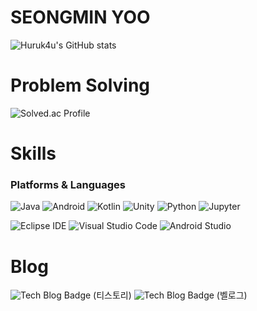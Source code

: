# SEONGMIN YOO
![Huruk4u's GitHub stats](https://github-readme-stats.vercel.app/api?username=Huruk4u&show_icons=true&theme=dark)

# Problem Solving
![Solved.ac Profile](http://mazassumnida.wtf/api/v2/generate_badge?boj=sungmin915)


# Skills
### Platforms & Languages
![Java](https://img.shields.io/badge/Java-007396.svg?&style=for-the-badge&logo=Java&logoColor=white)
![Android](https://img.shields.io/badge/Android-34A853.svg?&style=for-the-badge&logo=Android&logoColor=white)
![Kotlin](https://img.shields.io/badge/Kotlin-7F52FF.svg?&style=for-the-badge&logo=Kotlin&logoColor=white)
![Unity](https://img.shields.io/badge/Unity-000000.svg?&style=for-the-badge&logo=Kotlin&logoColor=white)
![Python](https://img.shields.io/badge/Python-3776AB.svg?&style=for-the-badge&logo=Python&logoColor=white)
![Jupyter](https://img.shields.io/badge/Jupyter-F37626.svg?&style=for-the-badge&logo=Jupyter&logoColor=white)

![Eclipse IDE](https://img.shields.io/badge/Eclipse%20IDE-2C2255.svg?&style=for-the-badge&logo=Eclipse%20IDE&logoColor=white)
![Visual Studio Code](https://img.shields.io/badge/Visual%20Studio%20Code-007ACC.svg?&style=for-the-badge&logo=Visual%20Studio%20Code&logoColor=white)
![Android Studio](https://img.shields.io/badge/Android%20Studio-3DDC84.svg?&style=for-the-badge&logo=Android%20Studio&logoColor=white)

# Blog
![Tech Blog Badge](http://img.shields.io/badge/-Tech%20blog-black?style=flat-square&logo=github&link=https://5ylop.tistory.com/) (티스토리)
![Tech Blog Badge](http://img.shields.io/badge/-Tech%20blog-black?style=flat-square&logo=github&link=[https://5ylop.tistory.com/) (벨로그)
